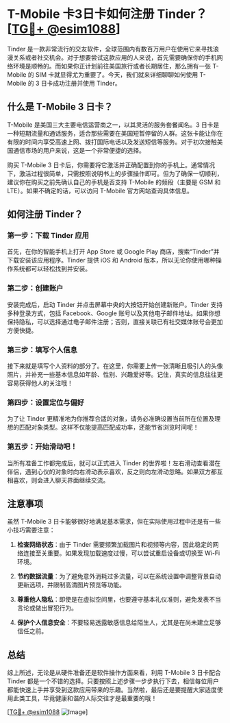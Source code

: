 # T-Mobile 卡3日卡如何注册 Tinder？[[TG💪+ @esim1088](https://t.me/s/esim1088)]

Tinder 是一款非常流行的交友软件，全球范围内有数百万用户在使用它来寻找浪漫关系或者社交机会。对于想要尝试这款应用的人来说，首先需要确保你的手机网络环境是顺畅的。而如果你正计划前往美国旅行或者长期居住，那么拥有一张 T-Mobile 的 SIM 卡就显得尤为重要了。今天，我们就来详细聊聊如何使用 T-Mobile 的 3 日卡成功注册并使用 Tinder。

## 什么是 T-Mobile 3 日卡？

T-Mobile 是美国三大主要电信运营商之一，以其灵活的服务套餐闻名。3 日卡是一种短期流量和通话服务，适合那些需要在美国短暂停留的人群。这张卡能让你在有限的时间内享受高速上网、拨打国际电话以及发送短信等服务。对于初次接触美国通信市场的用户来说，这是一个非常便捷的选择。

购买 T-Mobile 3 日卡后，你需要将它激活并正确配置到你的手机上。通常情况下，激活过程很简单，只需按照说明书上的步骤操作即可。但为了确保一切顺利，建议你在购买之前先确认自己的手机是否支持 T-Mobile 的频段（主要是 GSM 和 LTE）。如果不确定的话，可以访问 T-Mobile 官方网站查询具体信息。

## 如何注册 Tinder？

### 第一步：下载 Tinder 应用

首先，在你的智能手机上打开 App Store 或 Google Play 商店，搜索“Tinder”并下载安装该应用程序。Tinder 提供 iOS 和 Android 版本，所以无论你使用哪种操作系统都可以轻松找到并安装。

### 第二步：创建账户

安装完成后，启动 Tinder 并点击屏幕中央的大按钮开始创建新账户。Tinder 支持多种登录方式，包括 Facebook、Google 账号以及其他电子邮件地址。如果你想保持隐私，可以选择通过电子邮件注册；否则，直接关联已有社交媒体账号会更加方便快捷。

### 第三步：填写个人信息

接下来就是填写个人资料的部分了。在这里，你需要上传一张清晰且吸引人的头像照片，并补充一些基本信息如年龄、性别、兴趣爱好等。记住，真实的信息往往更容易获得他人的关注哦！

### 第四步：设置定位与偏好

为了让 Tinder 更精准地为你推荐合适的对象，请务必准确设置当前所在位置及理想的匹配对象类型。这样不仅能提高匹配成功率，还能节省浏览时间呢！

### 第五步：开始滑动吧！

当所有准备工作都完成后，就可以正式进入 Tinder 的世界啦！左右滑动查看潜在伴侣，遇到心仪的对象时向右滑动表示喜欢，反之则向左滑动忽略。如果双方都互相喜欢，则会进入聊天界面继续交流。

## 注意事项

虽然 T-Mobile 3 日卡能够很好地满足基本需求，但在实际使用过程中还是有一些小技巧需要注意：

1. **检查网络状态**：由于 Tinder 需要频繁加载图片和视频等内容，因此稳定的网络连接至关重要。如果发现加载速度过慢，可以尝试重启设备或切换至 Wi-Fi 环境。
   
2. **节约数据流量**：为了避免意外消耗过多流量，可以在系统设置中调整背景自动更新选项，并限制高清图片预览等功能。

3. **尊重他人隐私**：即使是在虚拟空间里，也要遵守基本礼仪准则，避免发表不当言论或做出冒犯行为。

4. **保护个人信息安全**：不要轻易透露敏感信息给陌生人，尤其是在尚未建立足够信任之前。

## 总结

综上所述，无论是从硬件准备还是软件操作方面来看，利用 T-Mobile 3 日卡配合 Tinder 都是一个不错的选择。只要按照上述步骤一步步执行下去，相信每位用户都能快速上手并享受到这款应用带来的乐趣。当然啦，最后还是要提醒大家适度使用此类工具，毕竟健康和谐的人际交往才是最重要的哦！

[[TG💪+ @esim1088](https://t.me/s/esim1088) ![Image](https://i.postimg.cc/4NQfJmqS/Snipaste-2025-05-13-00-14-12.png)]